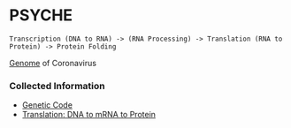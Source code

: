 # PSYCHE

```
Transcription (DNA to RNA) -> (RNA Processing) -> Translation (RNA to Protein) -> Protein Folding
```

[Genome](https://www.ncbi.nlm.nih.gov/nuccore/1798174254) of Coronavirus

### Collected Information

- [Genetic Code](https://en.wikipedia.org/wiki/Genetic_code)
- [Translation: DNA to mRNA to Protein](https://www.nature.com/scitable/topicpage/translation-dna-to-mrna-to-protein-393/)
